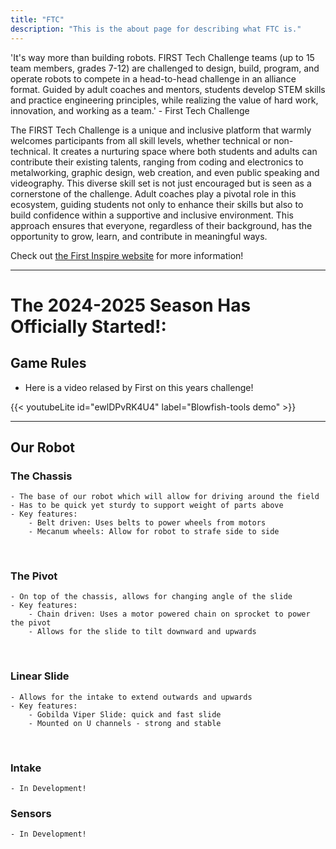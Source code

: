 ```yaml
---
title: "FTC"
description: "This is the about page for describing what FTC is."
---
```


'It's way more than building robots. FIRST Tech Challenge teams (up to 15 team members, grades 7-12) are challenged to design, build, program, and operate robots to compete in a head-to-head challenge in an alliance format. Guided by adult coaches and mentors, students develop STEM skills and practice engineering principles, while realizing the value of hard work, innovation, and working as a team.' - First Tech Challenge

The FIRST Tech Challenge is a unique and inclusive platform that warmly welcomes participants from all skill levels, whether technical or non-technical. It creates a nurturing space where both students and adults can contribute their existing talents, ranging from coding and electronics to metalworking, graphic design, web creation, and even public speaking and videography. This diverse skill set is not just encouraged but is seen as a cornerstone of the challenge. Adult coaches play a pivotal role in this ecosystem, guiding students not only to enhance their skills but also to build confidence within a supportive and inclusive environment. This approach ensures that everyone, regardless of their background, has the opportunity to grow, learn, and contribute in meaningful ways.

Check out [the First Inspire website](https://www.firstinspires.org/robotics/ftc) for more information!

---

# The 2024-2025 Season Has Officially Started!:

## Game Rules

- Here is a video relased by First on this years challenge!

{{< youtubeLite id="ewlDPvRK4U4" label="Blowfish-tools demo" >}}

---

## Our Robot

### The Chassis
    - The base of our robot which will allow for driving around the field
    - Has to be quick yet sturdy to support weight of parts above
    - Key features:
        - Belt driven: Uses belts to power wheels from motors
        - Mecanum wheels: Allow for robot to strafe side to side

<model-viewer src="chassis.glb" 
              alt="Test Model"
              auto-rotate camera-controls
              camera-orbit="0deg 75deg 2m"
              camera-target="0.295m 0m -0.3m"
              field-of-view="20deg"
              style="width: 750px; height: 750px;">         
</model-viewer>

### The Pivot
    - On top of the chassis, allows for changing angle of the slide
    - Key features:
        - Chain driven: Uses a motor powered chain on sprocket to power the pivot
        - Allows for the slide to tilt downward and upwards

<model-viewer src="pivot.glb" 
              alt="Test Model"
              auto-rotate camera-controls
              camera-orbit="0deg 75deg 2m"
              camera-target="0m 0m 0m"
              field-of-view="20deg"
              style="width: 750px; height: 750px;">         
</model-viewer>

### Linear Slide
    - Allows for the intake to extend outwards and upwards
    - Key features:
        - Gobilda Viper Slide: quick and fast slide
        - Mounted on U channels - strong and stable

<model-viewer src="slide.glb" 
              alt="Test Model"
              auto-rotate camera-controls
              camera-orbit="0deg 75deg 2m"
              camera-target="0m 0m 0m"
              field-of-view="20deg"
              style="width: 750px; height: 750px;">         
</model-viewer>
### Intake
    - In Development!

### Sensors
    - In Development!



